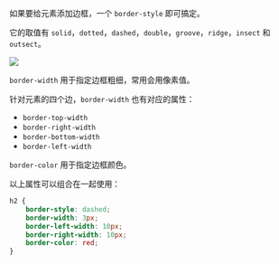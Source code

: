 如果要给元素添加边框，一个 `border-style` 即可搞定。

它的取值有 `solid`，`dotted`，`dashed`，`double`，`groove`，`ridge`，`insect` 和 `outsect`。

![](https://htmldog.com/figures/border-style.png)

`border-width` 用于指定边框粗细，常用会用像素值。

针对元素的四个边，`border-width` 也有对应的属性：

* `border-top-width`
* `border-right-width`
* `border-bottom-width`
* `border-left-width`

`border-color` 用于指定边框颜色。

以上属性可以组合在一起使用：

```css
h2 {
    border-style: dashed;
    border-width: 3px;
    border-left-width: 10px;
    border-right-width: 10px;
    border-color: red;
}
```

